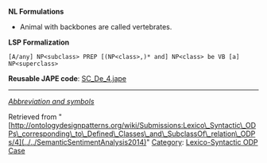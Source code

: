__NL Formulations__



* Animal with backbones are called vertebrates.


  

__LSP Formalization__




```
[A/any] NP<subclass> PREP [(NP<class>,)* and] NP<class> be VB [a] NP<superclass>

```

__Reusable JAPE code__: [SC\_De\_4.jape](../../images/b/b7/SC_De_4.jape "SC De 4.jape")





---


_[Abbreviation and symbols](../../Community/LSPSymbols "Community:LSPSymbols")_





Retrieved from "[http://ontologydesignpatterns.org/wiki/Submissions:Lexico\_Syntactic\_ODPs\_corresponding\_to\_Defined\_Classes\_and\_SubclassOf\_relation\_ODPs/4](../../SemanticSentimentAnalysis2014)"
 [Category](http://ontologydesignpatterns.org/wiki/Special:Categories "Special:Categories"): [Lexico-Syntactic ODP Case](../../Category/Lexico-Syntactic_ODP_Case "Category:Lexico-Syntactic ODP Case")